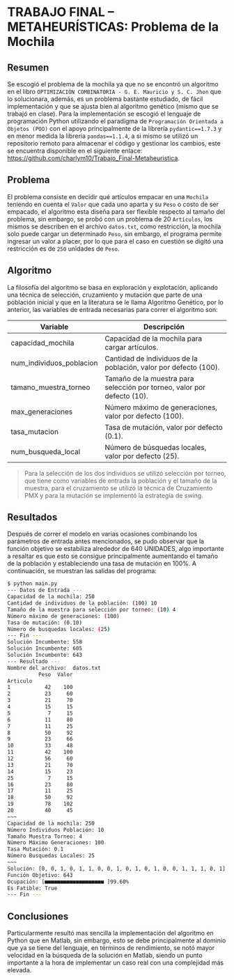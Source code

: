 # TRABAJO FINAL – METAHEURÍSTICAS: Problema de la Mochila

## Resumen
Se escogió el problema de la mochila ya que no se encontró un algoritmo en el libro `OPTIMIZACIÓN COMBINATORIA - G. E. Mauricio y S. C. Jhon` que lo solucionara, además, es un problema bastante estudiado, de fácil implementación y que se ajusta bien al algoritmo genético (mismo que se trabajó en clase).
Para la implementación se escogió el lenguaje de programación Python utilizando el paradigma de `Programación Orientada a Objetos (POO)` con el apoyo principalmente de la librería `pydantic==1.7.3` y en menor medida la librería `pandas==1.1.4`, a si mismo se utilizó un repositorio remoto para almacenar el código y gestionar los cambios, este se encuentra disponible en el siguiente enlace: https://github.com/charlym10/Trabajo_Final-Metaheuristica.

## Problema
El problema consiste en decidir qué artículos empacar en una `Mochila` teniendo en cuenta el `Valor` que cada uno aparta y su `Peso` o costo de ser empacado, el algoritmo esta diseña para ser flexible respecto al tamaño del problema, sin embargo, se probó con un problema de 20 `Artículos`, los mismos se describen en el archivo `datos.txt`, como restricción, la mochila solo puede cargar un determinado `Peso`, sin embargo, el programa permite ingresar un valor a placer, por lo que para el caso en cuestión se digitó una restricción es de `250` unidades de `Peso`.

## Algoritmo
La filosofía del algoritmo se basa en exploración y explotación, aplicando una técnica de selección, cruzamiento y mutación que parte de una población inicial y que en la literatura se le llama Algoritmo Genético, por lo anterior, las variables de entrada necesarias para correr el algoritmo son: 

| Variable | Descripción |
| ------ | ------ |
| capacidad_mochila | Capacidad de la mochila para cargar artículos. |
| num_individuos_poblacion | Cantidad de individuos de la población, valor por defecto (100). |
| tamano_muestra_torneo | Tamaño de la muestra para selección por torneo, valor por defecto (10). |
| max_generaciones | Número máximo de generaciones, valor por defecto (100). |
| tasa_mutacion | Tasa de mutación, valor por defecto (0.1). |
| num_busqueda_local | Número de búsquedas locales, valor por defecto (25). |

> Para la selección de los dos individuos se utilizó selección por torneo, que tiene como variables de entrada la población y el tamaño de la muestra, para el cruzamiento se utilizó la técnica de Cruzamiento PMX y para la mutación se implementó la estrategia de swing.

## Resultados
Después de correr el modelo en varias ocasiones combinando los parámetros de entrada antes mencionados, se pudo observar que la función objetivo se estabiliza alrededor de 640 UNIDADES, algo importante a resaltar es que esto se consigue principalmente aumentando el tamaño de la población y estableciendo una tasa de mutación en 100%.
A continuación, se muestran las salidas del programa:

```sh
$ python main.py
--- Datos de Entrada ---
Capacidad de la mochila: 250
Cantidad de individuos de la población: (100) 10
Tamaño de la muestra para selección por torneo: (10) 4
Número máximo de generaciones: (100)
Tasa de mutación: (0.10)
Número de busquedas locales: (25)
--- Fin ---
Solución Incumbente: 558
Solución Incumbente: 605
Solución Incumbente: 643
--- Resultado ---
Nombre del archivo:  datos.txt
          Peso  Valor
Articulo
1           42    100
2           23     60
3           21     70
4           15     15
5            7     15
6           11     80
7           11     25
8           50     92
9           23     66
10          33     48
11          42    100
12          56     60
13          21     70
14          15     23
25           7     15
16          23     80
17          11     25
18          50     92
19          78    102
20          40     45
~~~
Capacidad de la mochila: 250
Número Individuos Población: 10
Tamaño Muestra Torneo: 4
Número Máximo Generaciones: 100
Tasa Mutación: 0.1
Número Busquedas Locales: 25
~~~
Solución: [0, 0, 1, 0, 1, 1, 0, 0, 1, 0, 1, 0, 1, 0, 0, 1, 1, 1, 0, 1]
Función Objetivo: 643
Ocupación: [■■■■■■■■■■■■■■■■■■■ ]99.60%
Es Fatible: True
--- Fin ---
```

## Conclusiones
Particularmente resultó mas sencilla la implementación del algoritmo en Python que en Matlab, sin embargo, esto se debe principalmente al dominio que ya se tiene del lenguaje, en términos de rendimiento, se notó mayor velocidad en la búsqueda de la solución en Matlab, siendo un punto importante a la hora de implementar un caso real con una complejidad más elevada.
